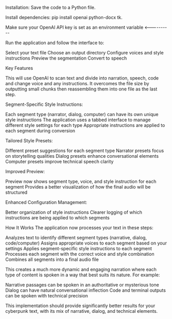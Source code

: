 Installation:
Save the code to a Python file.

Install dependencies: pip install openai python-docx tk.

Make sure your OpenAI API key is set as an environment variable <----------

Run the application and follow the interface to:

Select your text file
Choose an output directory
Configure voices and style instructions
Preview the segmentation
Convert to speech


Key Features

This will use OpenAI to scan text and divide into narration, speech, code and change voice and any instructions. It overcomes the file size by 
outputting small chunks then reassembling them into one file as the last step.

Segment-Specific Style Instructions:

Each segment type (narrator, dialog, computer) can have its own unique style instructions
The application uses a tabbed interface to manage different style settings for each type
Appropriate instructions are applied to each segment during conversion


Tailored Style Presets:

Different preset suggestions for each segment type
Narrator presets focus on storytelling qualities
Dialog presets enhance conversational elements
Computer presets improve technical speech clarity


Improved Preview:

Preview now shows segment type, voice, and style instruction for each segment
Provides a better visualization of how the final audio will be structured


Enhanced Configuration Management:

Better organization of style instructions
Clearer logging of which instructions are being applied to which segments



How It Works
The application now processes your text in these steps:

Analyzes text to identify different segment types (narrative, dialog, code/computer)
Assigns appropriate voices to each segment based on your settings
Applies segment-specific style instructions to each segment
Processes each segment with the correct voice and style combination
Combines all segments into a final audio file

This creates a much more dynamic and engaging narration where each type of content is spoken in a way that best suits its nature. For example:

Narrative passages can be spoken in an authoritative or mysterious tone
Dialog can have natural conversational inflection
Code and terminal outputs can be spoken with technical precision

This implementation should provide significantly better results for your cyberpunk text, with its mix of narrative, dialog, and technical elements.

